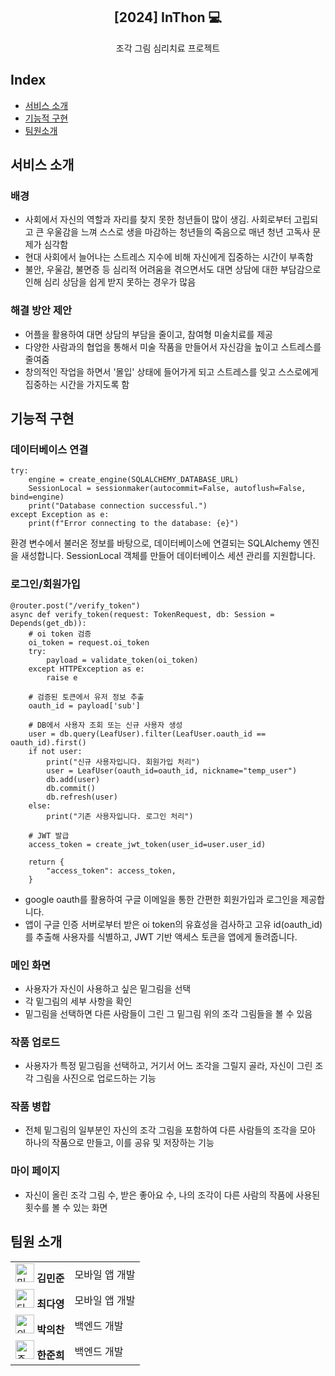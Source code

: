 <div align="center">
<h2>[2024] InThon 💻</h2>
조각 그림 심리치료 프로젝트
</div>

## Index
  - [서비스 소개](#서비스-소개) 
  - [기능적 구현](#기능적-구현)
  - [팀원소개](#팀원-소개)
<!--  Other options to write Readme
  - [Deployment](#deployment)
  - [Used or Referenced Projects](Used-or-Referenced-Projects)
-->
## 서비스 소개
<!--Wirte one paragraph of project description -->  
### 배경
- 사회에서 자신의 역할과 자리를 찾지 못한 청년들이 많이 생김. 사회로부터 고립되고 큰 우울감을 느껴 스스로 생을 마감하는 청년들의 죽음으로 매년 청년 고독사 문제가 심각함
- 현대 사회에서 늘어나는 스트레스 지수에 비해 자신에게 집중하는 시간이 부족함
- 불안, 우울감, 불면증 등 심리적 어려움을 겪으면서도 대면 상담에 대한 부담감으로 인해 심리 상담을 쉽게 받지 못하는 경우가 많음

### 해결 방안 제안
- 어플을 활용하여 대면 상담의 부담을 줄이고, 참여형 미술치료를 제공
- 다양한 사람과의 협업을 통해서 미술 작품을 만들어서 자신감을 높이고 스트레스를 줄여줌
- 창의적인 작업을 하면서 '몰입' 상태에 들어가게 되고 스트레스를 잊고 스스로에게 집중하는 시간을 가지도록 함

## 기능적 구현
### 데이터베이스 연결
```
try:
    engine = create_engine(SQLALCHEMY_DATABASE_URL)
    SessionLocal = sessionmaker(autocommit=False, autoflush=False, bind=engine)
    print("Database connection successful.")
except Exception as e:
    print(f"Error connecting to the database: {e}")
```
환경 변수에서 불러온 정보를 바탕으로, 데이터베이스에 연결되는 SQLAlchemy 엔진을 새성합니다. SessionLocal 객체를 만들어 데이터베이스 세션 관리를 지원합니다.

### 로그인/회원가입
```
@router.post("/verify_token")
async def verify_token(request: TokenRequest, db: Session = Depends(get_db)):
    # oi token 검증
    oi_token = request.oi_token
    try:
        payload = validate_token(oi_token)
    except HTTPException as e:
        raise e

    # 검증된 토큰에서 유저 정보 추출
    oauth_id = payload['sub']

    # DB에서 사용자 조회 또는 신규 사용자 생성
    user = db.query(LeafUser).filter(LeafUser.oauth_id == oauth_id).first()
    if not user:
        print("신규 사용자입니다. 회원가입 처리")
        user = LeafUser(oauth_id=oauth_id, nickname="temp_user")
        db.add(user)
        db.commit()
        db.refresh(user)
    else:
        print("기존 사용자입니다. 로그인 처리")

    # JWT 발급
    access_token = create_jwt_token(user_id=user.user_id)

    return {
        "access_token": access_token,
    }
```
- google oauth를 활용하여 구글 이메일을 통한 간편한 회원가입과 로그인을 제공합니다.
- 앱이 구글 인증 서버로부터 받은 oi token의 유효성을 검사하고 고유 id(oauth_id)를 추출해 사용자를 식별하고, JWT 기반 액세스 토큰을 앱에게 돌려줍니다.
### 메인 화면
- 사용자가 자신이 사용하고 싶은 밑그림을 선택
- 각 밑그림의 세부 사항을 확인
- 밑그림을 선택하면 다른 사람들이 그린 그 밑그림 위의 조각 그림들을 볼 수 있음
### 작품 업로드
- 사용자가 특정 밑그림을 선택하고, 거기서 어느 조각을 그릴지 골라, 자신이 그린 조각 그림을 사진으로 업로드하는 기능
### 작품 병합
- 전체 밑그림의 일부분인 자신의 조각 그림을 포함하여 다른 사람들의 조각을 모아 하나의 작품으로 만들고, 이를 공유 및 저장하는 기능
### 마이 페이지
- 자신이 올린 조각 그림 수, 받은 좋아요 수, 나의 조각이 다른 사람의 작품에 사용된 횟수를 볼 수 있는 화면

## 팀원 소개

<table>
  <tr>
    <td><img src="https://github.com/user-attachments/assets/25a80d8b-c81c-4889-ac1d-18981739e84a" width="30" height="30" alt="민준"> <strong>김민준</strong></td>
    <td>모바일 앱 개발</td>
  </tr>
  <tr>
    <td><img src="https://avatars.githubusercontent.com/u/80742780?v=4" width="30" height="30" alt="다영"> <strong>최다영</strong></td>
    <td>모바일 앱 개발</td>
  </tr>
  <tr>
    <td><img src="https://github.com/user-attachments/assets/62ee7cd2-993c-476a-b16c-e018b2d047c9" width="30" height="30" alt="의찬"> <strong>박의찬</strong></td>
    <td>백엔드 개발</td>
  </tr>
  <tr>
    <td><img src="https://avatars.githubusercontent.com/u/115782193?s=256&v=4" width="30" height="30" alt="준희"> <strong>한준희</strong></td>
    <td>백엔드 개발</td>
  </tr>
</table>
